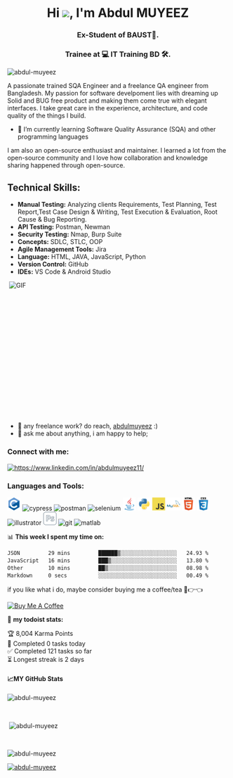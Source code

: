 <h1 align="center">Hi <img src="https://media.giphy.com/media/hvRJCLFzcasrR4ia7z/giphy.gif" width="29px">, I'm Abdul MUYEEZ</h1>
<h3 align="center">Ex-Student of BAUST🌟.</h3>
<h3 align="center">Trainee at 💻 IT Training BD 🛠.</h3>

<p align="left"> <img src="https://komarev.com/ghpvc/?username=abdul-muyeez&label=Profile%20views&color=0e75b6&style=flat" alt="abdul-muyeez" /> </p>

A passionate trained SQA Engineer and a freelance QA engineer from Bangladesh. My passion for software develpoment lies with dreaming up Solid and BUG free product and making them come true with elegant interfaces. I take great care in the experience, architecture, and code quality of the things I build.

- 🌱 I’m currently learning Software Quality Assurance (SQA) and other programming languages

I am also an open-source enthusiast and maintainer. I learned a lot from the open-source community and I love how collaboration and knowledge sharing happened through open-source.

## Technical Skills:
- **Manual Testing:** Analyzing clients
   Requirements, Test Planning, Test
   Report,Test Case Design & Writing,
   Test Execution & Evaluation, Root
   Cause & Bug Reporting.
- **API Testing:** Postman, Newman
- **Security Testing:** Nmap, Burp Suite
- **Concepts:** SDLC, STLC, OOP
- **Agile Management Tools:** Jira
- **Language:** HTML, JAVA, JavaScript, Python
- **Version Control:** GitHub
- **IDEs:** VS Code & Android Studio


 <img align="right" alt="GIF" src="https://github.com/abhisheknaiidu/abhisheknaiidu/blob/master/code.gif?raw=true" width="500" height="320" />
  
- 💼 any freelance work? do reach, [abdulmuyeez](mailto:abdulmuyeez1406@gmail.com) :)
- 💬 ask me about anything, i am happy to help;

<h3 align="left">Connect with me:</h3>
<p align="left">
<a href="https://linkedin.com/in/https://www.linkedin.com/in/abdulmuyeez11/" target="blank"><img align="center" src="https://raw.githubusercontent.com/rahuldkjain/github-profile-readme-generator/master/src/images/icons/Social/linked-in-alt.svg" alt="https://www.linkedin.com/in/abdulmuyeez11/" height="30" width="40" /></a>
</p>

<h3 align="left">Languages and Tools:</h3>
<p align="left"> 
<img src="https://raw.githubusercontent.com/devicons/devicon/master/icons/c/c-original.svg" alt="c" width="30" height="30"/> </a>
<img src="https://raw.githubusercontent.com/simple-icons/simple-icons/6e46ec1fc23b60c8fd0d2f2ff46db82e16dbd75f/icons/cypress.svg" alt="cypress" width="30" height="30"/> </a>
<img src="https://www.vectorlogo.zone/logos/getpostman/getpostman-icon.svg" alt="postman" width="30" height="30"/> </a>
<img src="https://raw.githubusercontent.com/detain/svg-logos/780f25886640cef088af994181646db2f6b1a3f8/svg/selenium-logo.svg" alt="selenium" width="30" height="30"/> </a>
<img src="https://raw.githubusercontent.com/devicons/devicon/master/icons/java/java-original.svg" alt="java" width="30" height="30"/> </a> 
<img src="https://raw.githubusercontent.com/devicons/devicon/master/icons/python/python-original.svg" alt="python" width="30" height="30"/> </a> 
<img src="https://raw.githubusercontent.com/devicons/devicon/master/icons/javascript/javascript-original.svg" alt="javascript" width="30" height="30"/> </a>
<img src="https://raw.githubusercontent.com/devicons/devicon/master/icons/mysql/mysql-original-wordmark.svg" alt="mysql" width="30" height="30"/> </a> 
<img src="https://raw.githubusercontent.com/devicons/devicon/master/icons/html5/html5-original-wordmark.svg" alt="html5" width="30" height="30"/> </a>
<img src="https://raw.githubusercontent.com/devicons/devicon/master/icons/css3/css3-original-wordmark.svg" alt="css3" width="30" height="30"/> </a>
<img src="https://www.vectorlogo.zone/logos/adobe_illustrator/adobe_illustrator-icon.svg" alt="illustrator" width="30" height="30"/> </a>
<img src="https://raw.githubusercontent.com/devicons/devicon/master/icons/photoshop/photoshop-line.svg" alt="photoshop" width="30" height="30"/> </a> 
<img src="https://www.vectorlogo.zone/logos/git-scm/git-scm-icon.svg" alt="git" width="30" height="30"/> </a> 
<img src="https://upload.wikimedia.org/wikipedia/commons/2/21/Matlab_Logo.png" alt="matlab" width="30" height="30"/> </a> </p>

📊 **This week I spent my time on:**
<!--START_SECTION:waka-->

```txt
JSON         29 mins         ██████▒░░░░░░░░░░░░░░░░░░   24.93 %
JavaScript   16 mins         ███▒░░░░░░░░░░░░░░░░░░░░░   13.80 %
Other        10 mins         ██▒░░░░░░░░░░░░░░░░░░░░░░   08.98 %
Markdown     0 secs          ░░░░░░░░░░░░░░░░░░░░░░░░░   00.49 %
```

<!--END_SECTION:waka-->

if you like what i do, maybe consider buying me a coffee/tea 🥺👉👈

<a href="https://www.buymeacoffee.com/abdulmuyeez" target="_blank"><img src="https://cdn.buymeacoffee.com/buttons/v2/default-red.png" alt="Buy Me A Coffee" width="150" ></a>

🚧 **my todoist stats:**
<!-- TODO-IST:START -->
🏆  8,004 Karma Points           
🌸  Completed 0 tasks today           
✅  Completed 121 tasks so far           
⏳  Longest streak is 2 days
<!-- TODO-IST:END -->


<h4 align="left">📈MY GitHub Stats </h4>

<p><img align="center"
    src="https://github-readme-stats.vercel.app/api/top-langs?username=abdul-muyeez&show_icons=true&locale=en&bg_color=0d1117&text_color=ffffff&layout=compact"
    alt="abdul-muyeez" 
    bg_color=#808080/></p>

<br>

<p>&nbsp;<img align="center" src="https://github-readme-stats.vercel.app/api?username=abdul-muyeez&show_icons=true&locale=en&bg_color=0d1117&text_color=ffffff&repo=convoychat"
    alt="abdul-muyeez" /></p>

<br>

<p><img align="center" src="https://github-readme-streak-stats.herokuapp.com/?user=abdul-muyeez&theme=dark&background=0d1117&date_format=M%20j%5B%2C%20Y%5D" alt="abdul-muyeez" /></p>

<p align="left"> <a href="https://github.com/ryo-ma/github-profile-trophy"><img src="https://github-profile-trophy.vercel.app/?username=abdul-muyeez" alt="abdul-muyeez" /></a> </p>



